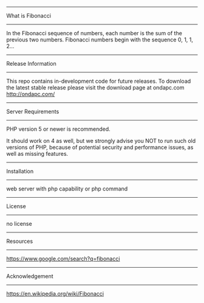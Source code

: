 *******************
What is Fibonacci
*******************

In the Fibonacci sequence of numbers, each number is the sum of the previous two numbers. 
Fibonacci numbers begin with the sequence 0, 1, 1, 2...

*******************
Release Information
*******************

This repo contains in-development code for future releases. To download the
latest stable release please visit the download page at ondapc.com
<http://ondapc.com/>

*******************
Server Requirements
*******************

PHP version 5 or newer is recommended.

It should work on 4 as well, but we strongly advise you NOT to run
such old versions of PHP, because of potential security and performance
issues, as well as missing features.

************
Installation
************

web server with php capability or php command

*******
License
*******
no license

*********
Resources
*********
https://www.google.com/search?q=fibonacci

***************
Acknowledgement
***************

https://en.wikipedia.org/wiki/Fibonacci

